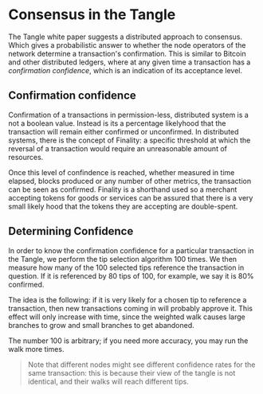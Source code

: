 # Consensus in the Tangle

The Tangle white paper suggests a distributed approach to consensus. Which gives a probabilistic answer to whether the node operators of the network determine a transaction's confirmation. This is similar to Bitcoin and other distributed ledgers, where at any given time a transaction has a _confirmation confidence_, which is an indication of its acceptance level.

## Confirmation confidence

Confirmation of a transactions in permission-less, distributed system is a not a boolean value. Instead is its a percentage likelyhood that the transaction will remain either confirmed or unconfirmed. In distributed systems, there is the concept of Finality: a specific threshold at which the reversal of a transaction would require an unreasonable amount of resources. 

Once this level of confindence is reached, whether measured in time elapsed, blocks produced or any number of other metrics, the transaction can be seen as confirmed. Finality is a shorthand used so a merchant accepting tokens for goods or services can be assured that there is a very small likely hood that the tokens they are accepting are double-spent.

## Determining Confidence

In order to know the confirmation confidence for a particular transaction in the Tangle, we perform the tip selection algorithm 100 times. We then measure how many of the 100 selected tips reference the transaction in question. If it is referenced by 80 tips of 100, for example, we say it is 80% confirmed. 

The idea is the following: if it is very likely for a chosen tip to reference a transaction, then new transactions coming in will probably approve it. This effect will only increase with time, since the weighted walk causes large branches to grow and small branches to get abandoned.

The number 100 is arbitrary; if you need more accuracy, you may run the walk more times. 

> Note that different nodes might see different confidence rates for the same transaction: this is because their view of the tangle is not identical, and their walks will reach different tips.



